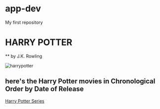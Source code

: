 # app-dev
My first repository

# HARRY POTTER
** by J.K. Rowling



![harrypotter](https://github.com/user-attachments/assets/d9983bf0-c3c9-4688-815c-4cbdb73383ce)



## here's the Harry Potter movies in Chronological Order by Date of Release
[Harry Potter Series](https://www.imdb.com/list/ls000671664/)

